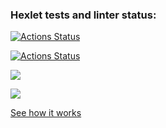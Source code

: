 ### Hexlet tests and linter status:
[![Actions Status](https://github.com/sergye/java-project-lvl2/workflows/hexlet-check/badge.svg)](https://github.com/sergye/java-project-lvl2/actions)

[![Actions Status](https://github.com/sergye/java-project-lvl2/actions/workflows/ci-gradle.yml/badge.svg)](https://github.com/sergye/java-project-lvl2/actions)

<a href="https://codeclimate.com/github/sergye/java-project-lvl2/maintainability"><img src="https://api.codeclimate.com/v1/badges/78536ed5de1b3389dd50/maintainability" /></a>

<a href="https://codeclimate.com/github/sergye/java-project-lvl2/test_coverage"><img src="https://api.codeclimate.com/v1/badges/78536ed5de1b3389dd50/test_coverage" /></a>

<a href="https://asciinema.org/a/QiT7MZCmrCMDN6icqxXB6jx7o">See how it works</a>